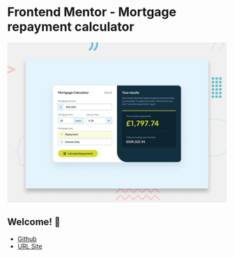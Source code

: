 # Frontend Mentor - Mortgage repayment calculator

![Design preview for the Mortgage repayment calculator coding challenge](./preview.jpg)

## Welcome! 👋


* [Github](https://github.com/barriedirk/frontend-mentor-exercise-31-mortgage-repayment-calculator)
* [URL Site](https://barriedirk.github.io/frontend-mentor-exercise-31-mortgage-repayment-calculator)